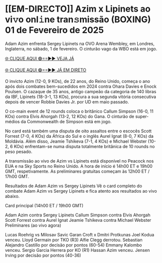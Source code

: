 # [[EM-DIR𝙴CTO]] Azim x Lipinets ao vi𝚟o onl𝚒ne tran𝚜missão (BOXING) 01 de Fevereiro de 2025 #

Adam Azim enfrenta Sergey Lipinets na OVO Arena Wembley, em Londres, Inglaterra, no sábado, 1 de fevereiro. O cinturão vago da WBO está em jogo.

[🌐 CLIQUE AQUI 🟢==►► VEJA JÁ](https://t.co/7K8xmgH3AC)

[🌐 CLIQUE AQUI 🟢==►► JÁ EM DIRETO](https://t.co/7K8xmgH3AC)

O invicto Azim (12-0, 9 KOs), de 22 anos, do Reino Unido, começa o ano após dois combates bem-sucedidos em 2024 contra Ohara Davies e Enock Poulsen. O cazaque de 35 anos, antigo campeão da categoria de 140 libras da IBF, Lipinets (18-3-1, 13 KOs), procura a sua segunda vitória consecutiva depois de vencer Robbie Davies Jr. por UD em maio passado.

O co-main event de 12 rounds coloca o britânico Callum Simpson (16-0, 11 KOs) contra Elvis Ahorgah (13-2, 12 KOs) do Gana. O cinturão de super-médios da Commonwealth de Simpson está em jogo.

No card está também uma disputa de oito assaltos entre o escocês Scott Forrest (7-0, 4 KOs) da África do Sul e o inglês Aurel Ignat (8-0, 7 KOs) da Moldávia. Além disso, Jeamie Tshikeva (7-1, 4 KOs) e Michael Webster (10-2, 6 KOs) enfrentam-se numa disputa totalmente britânica de 10 rounds no peso pesado.

A transmissão ao vivo de Azim vs Lipinets está disponível no Peacock nos EUA e na Sky Sports no Reino Unido. A hora de início é 14h00 ET e 19h00 GMT, respetivamente. As preliminares gratuitas começam às 12h00 ET / 17h00 GMT.

Resultados de Adam Azim vs Sergey Lipinets
Vê o card completo do combate Adam Azim vs Sergey Lipinets e fica atento aos resultados ao vivo abaixo.

Card principal (14h00 ET / 19h00 GMT)

Adam Azim contra Sergey Lipinets
Callum Simpson contra Elvis Ahorgah
Scott Forrest contra Aurel Ignat
Jeamie Tshikeva contra Michael Webster
Preliminares (ao vivo agora)

Lucas Roehrig vs Milosav Savic
Garan Croft x Dmitri Protkunas
Joel Kodua venceu. Lloyd Germain por TKO (R3)
Alfie Clegg derrotou. Sebastian Alejandro Castillo por decisão por pontos (60-54)
Emmany Kalombo venceu. Sergio Garcia Herrera por KO (R1)
Hassan Azim venceu. Jensen Irving por decisão por pontos (40-36)
